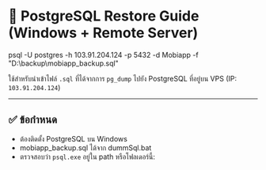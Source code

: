 # 🐘 PostgreSQL Restore Guide (Windows + Remote Server)

psql -U postgres -h 103.91.204.124 -p 5432 -d Mobiapp -f "D:\backup\mobiapp_backup.sql"

ใช้สำหรับนำเข้าไฟล์ `.sql` ที่ได้จากการ `pg_dump` ไปยัง PostgreSQL ที่อยู่บน VPS (IP: `103.91.204.124`)

---

## ✅ ข้อกำหนด

- ต้องติดตั้ง PostgreSQL บน Windows
- mobiapp_backup.sql ได้จาก dummSql.bat
- ตรวจสอบว่า `psql.exe` อยู่ใน path หรือโฟลเดอร์นี้:


